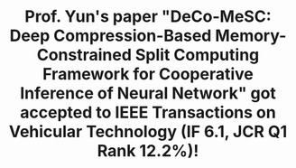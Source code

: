 ---
layout: page
title: >
  Prof. Yun's paper "DeCo-MeSC: Deep Compression-Based Memory-Constrained Split Computing Framework for Cooperative Inference of Neural Network" got accepted to IEEE Transactions on Vehicular Technology (IF 6.1, JCR Q1 Rank 12.2%)!
image: 
  path: /assets/img/blog/jeremy-bishop@0,5x.jpg
description: >
  teset
sitemap: false
link: https://ieeexplore.ieee.org/document/10946233
---